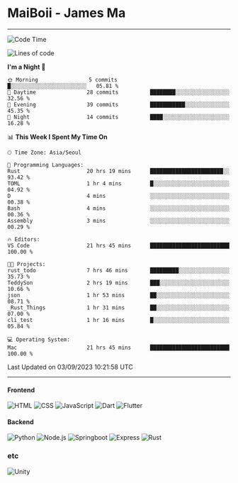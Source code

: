 # MaiBoii - James Ma
---
<!--START_SECTION:waka-->
![Code Time](http://img.shields.io/badge/Code%20Time-596%20hrs%2031%20mins-blue)

![Lines of code](https://img.shields.io/badge/From%20Hello%20World%20I%27ve%20Written-44.0%20thousand%20lines%20of%20code-blue)

**I'm a Night 🦉** 

```text
🌞 Morning                5 commits           █░░░░░░░░░░░░░░░░░░░░░░░░   05.81 % 
🌆 Daytime                28 commits          ████████░░░░░░░░░░░░░░░░░   32.56 % 
🌃 Evening                39 commits          ███████████░░░░░░░░░░░░░░   45.35 % 
🌙 Night                  14 commits          ████░░░░░░░░░░░░░░░░░░░░░   16.28 % 
```

📊 **This Week I Spent My Time On** 

```text
🕑︎ Time Zone: Asia/Seoul

💬 Programming Languages: 
Rust                     20 hrs 19 mins      ███████████████████████░░   93.42 % 
TOML                     1 hr 4 mins         █░░░░░░░░░░░░░░░░░░░░░░░░   04.92 % 
D                        4 mins              ░░░░░░░░░░░░░░░░░░░░░░░░░   00.38 % 
Bash                     4 mins              ░░░░░░░░░░░░░░░░░░░░░░░░░   00.36 % 
Assembly                 3 mins              ░░░░░░░░░░░░░░░░░░░░░░░░░   00.29 % 

🔥 Editors: 
VS Code                  21 hrs 45 mins      █████████████████████████   100.00 % 

🐱‍💻 Projects: 
rust_todo                7 hrs 46 mins       █████████░░░░░░░░░░░░░░░░   35.73 % 
TeddySon                 2 hrs 19 mins       ███░░░░░░░░░░░░░░░░░░░░░░   10.66 % 
json                     1 hr 53 mins        ██░░░░░░░░░░░░░░░░░░░░░░░   08.71 % 
_Rust_Things             1 hr 31 mins        ██░░░░░░░░░░░░░░░░░░░░░░░   07.00 % 
cli_test                 1 hr 16 mins        █░░░░░░░░░░░░░░░░░░░░░░░░   05.84 % 

💻 Operating System: 
Mac                      21 hrs 45 mins      █████████████████████████   100.00 % 
```


 Last Updated on 03/09/2023 10:21:58 UTC
<!--END_SECTION:waka-->
---
#### Frontend
![HTML](https://img.shields.io/badge/-HTML-E34F26?style=flat-square&logo=html5&logoColor=white)
![CSS](https://img.shields.io/badge/-CSS-1572B6?style=flat-square&logo=css3)
![JavaScript](https://img.shields.io/badge/-JavaScript-F7DF1E?style=flat-square&logo=javascript&logoColor=black)
![Dart](https://img.shields.io/badge/-Dart-0175C2?style=flat-square&logo=dart)
![Flutter](https://img.shields.io/badge/-Flutter-02569B?style=flat-square&logo=flutter)

#### Backend
![Python](https://img.shields.io/badge/-Python-3776AB?style=flat-square&logo=python&logoColor=white)
![Node.js](https://img.shields.io/badge/-Node.js-339933?style=flat-square&logo=node.js&logoColor=white)
![Springboot](https://img.shields.io/badge/-SpringBoot-6DB33F?style=flat-square&logo=springboot&logoColor=white)
![Express](https://img.shields.io/badge/-Express-339933?style=flat-square&logo=express&logoColor=white)
![Rust](https://img.shields.io/badge/-Rust-000000?style=flat-square&logo=rust&logoColor=white)


### etc
![Unity](https://img.shields.io/badge/-Unity-FFFFFF?style=flat-square&logo=unity&logoColor=black)
